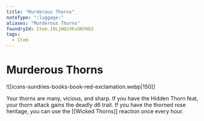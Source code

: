 ```yaml
---
title: "Murderous Thorns"
noteType: ":luggage:"
aliases: "Murderous Thorns"
foundryId: Item.10LjWQzVKxON7HQ2
tags:
  - Item
---
```


# Murderous Thorns
![[icons-sundries-books-book-red-exclamation.webp|150]]

Your thorns are many, vicious, and sharp. If you have the Hidden Thorn feat, your thorn attack gains the deadly d6 trait. If you have the thorned rose heritage, you can use the [[Wicked Thorns]] reaction once every hour.

